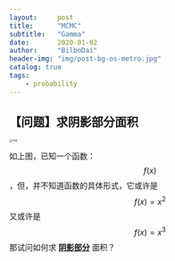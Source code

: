 ```yaml
---
layout:     post
title:      "MCMC"
subtitle:   "Gamma"
date:       2020-01-02
author:     "BilboDai"
header-img: "img/post-bg-os-metro.jpg"
catalog: true
tags:
    - probability
---
```


## 【问题】求阴影部分面积

<img src="https://tva1.sinaimg.cn/large/006tNbRwly1ga7x0twq7mj30is0egq44.jpg" alt="img" style="zoom: 33%;" />

如上图，已知一个函数： $$ f(x) $$ ，但，并不知道函数的具体形式，它或许是   $$f(x) = x^2$$  又或许是 $$f(x) = x^3$$  那试问如何求 <u>**阴影部分**</u> 面积？

​	